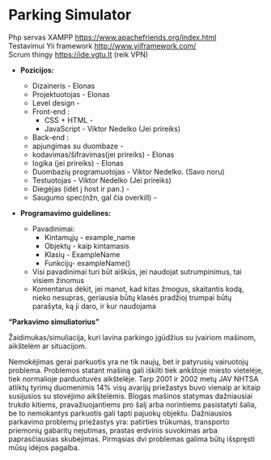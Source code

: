 # Parking Simulator  

Php servas XAMPP https://www.apachefriends.org/index.html  
Testavimui Yii framework http://www.yiiframework.com/  
Scrum thingy https://ide.vgtu.lt (reik VPN)  

* **Pozicijos:**  
	* Dizaineris - Elonas  
	* Projektuotojas - Elonas  
	* Level design -  
	* Front-end :  
		* CSS + HTML -  
		* JavaScript - Viktor Nedelko (Jei prireiks)  
	* Back-end :  
	* apjungimas su duombaze -  
	* kodavimas/šifravimas(jei prireiks) - Elonas  
	* logika (jei prireiks) - Elonas  
	* Duombazių programuotojas - Viktor Nedelko. (Savo noru)  
	* Testuotojas - Viktor Nedelko (Jei prireiks)  
	* Diegėjas (idėt į host ir pan.) -  
	* Saugumo spec(nžn, gal čia overkill) -  


* **Programavimo guidelines:**  
	* Pavadinimai:  
		* Kintamųjų - example_name  
		* Objektų - kaip kintamasis  
		* Klasių - ExampleName  
		* Funkcijų- exampleName()  
	* Visi pavadinimai turi būt aiškūs, jei naudojat sutrumpinimus, tai visiem žinomus  
	* Komentarus dėkit, jei manot, kad kitas žmogus, skaitantis kodą, nieko nesupras, geriausia būtų klasės pradžioj trumpai būtų parašyta, ką ji daro, ir kur naudojama  


**“Parkavimo simuliatorius”**  

Žaidimukas/simuliacija, kuri lavina parkingo įgūdžius su įvairiom mašinom, aikštelėm ar situacijom.  

Nemokėjimas gerai parkuotis yra ne tik naujų, bet ir patyrusių vairuotojų problema. Problemos statant mašiną gali iškilti tiek ankštoje miesto vietelėje, tiek normalioje parduotuvės aikštelėje. Tarp 2001 ir 2002 metų JAV NHTSA atliktų tyrimų duomenimis 14% visų avarijų priežastys buvo vienaip ar kitaip susijusios su stovėjimo aikštelėmis. 
Blogas mašinos statymas dažniausiai trukdo kitiems, pravažiuojantiems pro šalį arba norintiems pasistatyti šalia, be to nemokantys parkuotis gali tapti pajuokų objektu.
Dažniausios parkavimo problemų priežastys yra: patirties trūkumas, transporto priemonių gabaritų nejutimas, prastas erdvinis suvokimas arba paprasčiausias skubėjimas. Pirmąsias dvi problemas galima būtų išspręsti mūsų idėjos pagalba.
